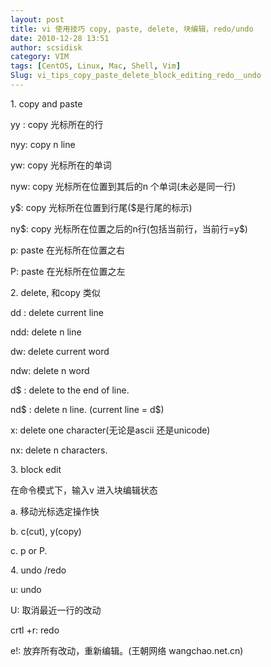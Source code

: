 ```yaml
---
layout: post
title: vi 使用技巧 copy, paste, delete, 块编辑，redo/undo
date: 2010-12-28 13:51
author: scsidisk
category: VIM
tags: [CentOS, Linux, Mac, Shell, Vim]
Slug: vi_tips_copy_paste_delete_block_editing_redo__undo
---
```


​1. copy and paste

yy : copy 光标所在的行

nyy: copy n line

yw: copy 光标所在的单词

nyw: copy 光标所在位置到其后的n 个单词(未必是同一行)

y\$: copy 光标所在位置到行尾(\$是行尾的标示)

ny\$: copy 光标所在位置之后的n行(包括当前行，当前行=y\$)

p: paste 在光标所在位置之右

P: paste 在光标所在位置之左

​2. delete, 和copy 类似

dd : delete current line

ndd: delete n line

dw: delete current word

ndw: delete n word

d\$ : delete to the end of line.

nd\$ : delete n line. (current line = d\$)

x: delete one character(无论是ascii 还是unicode)

nx: delete n characters.

​3. block edit

在命令模式下，输入v 进入块编辑状态

​a. 移动光标选定操作快

​b. c(cut), y(copy)

​c. p or P.

​4. undo /redo

u: undo

U: 取消最近一行的改动

crtl +r: redo

e!: 放弃所有改动，重新编辑。(王朝网络 wangchao.net.cn)

<div class="posttagsblock">
</div>

